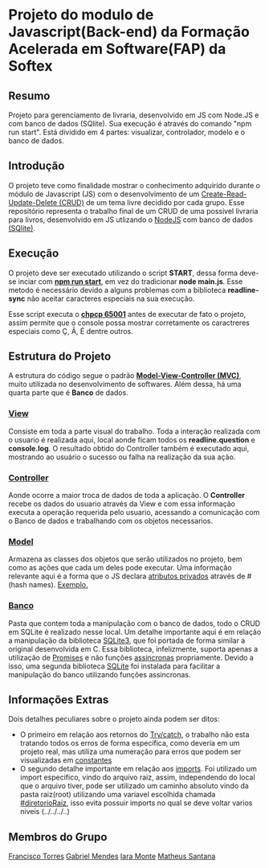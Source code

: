 # Projeto do modulo de Javascript(Back-end) da Formação Acelerada em Software(FAP) da Softex

## Resumo

Projeto para gerenciamento de livraria, desenvolvido em JS com Node.JS e com banco de dados (SQlite). Sua execução é através do comando "npm run start". Está dividido em 4 partes: visualizar, controlador, modelo e o banco de dados.

## Introdução

O projeto teve como finalidade mostrar o conhecimento adquirido durante o módulo de Javascript (JS) com o desenvolvimento de um [Create-Read-Update-Delete (CRUD)](https://developer.mozilla.org/pt-BR/docs/Glossary/CRUD) de um tema livre decidido por cada grupo. Esse repositório representa o trabalho final de um CRUD de uma possivel livraria para livros, desenvolvido em JS utlizando o [NodeJS](https://nodejs.org/en/about) com banco de dados [(SQlite)](https://www.sqlite.org/about.html).

## Execução

O projeto deve ser executado utilizando o script **START**, dessa forma deve-se inciar com [**npm run start**](https://github.com/absoll/Softex-Projeto01-CRUD/blob/main/package.json#L10), em vez do tradicionar **node main.js**. Esse metodo é necessário devido a alguns problemas com a biblioteca **readline-sync** não aceitar caracteres especiais na sua execução.

Esse script executa o [**chpcp 65001**](https://ss64.com/nt/chcp.html) antes de executar de fato o projeto, assim permite que o console possa mostrar corretamente os caractreres especiais como Ç, Ã, É dentre outros.

## Estrutura do Projeto

A estrutura do código segue o padrão [**Model-View-Controller (MVC)**](https://www.devmedia.com.br/introducao-ao-padrao-mvc/29308), muito utilizada no desenvolvimento de softwares. Além dessa, há uma quarta parte que é **Banco** de dados.

### [View](https://github.com/absoll/Softex-Projeto01-CRUD/tree/main/view)

Consiste em toda a parte visual do trabalho. Toda a interação realizada com o usuario é realizada aqui, local aonde ficam todos os **readline.question** e **console.log**. O resultado obtido do Controller também é executado aqui, mostrando ao usuário o sucesso ou falha na realização da sua ação.

### [Controller](https://github.com/absoll/Softex-Projeto01-CRUD/tree/main/controller)

Aonde ocorre a maior troca de dados de toda a aplicação. O **Controller** recebe os dados do usuario através da View e com essa informação executa a operação requerida pelo usuario, acessando a comunicação com o Banco de dados e trabalhando com os objetos necessarios.

### [Model](https://github.com/absoll/Softex-Projeto01-CRUD/tree/main/model)

Armazena as classes dos objetos que serão utilizados no projeto, bem como as ações que cada um deles pode executar. Uma informação relevante aqui é a forma que o JS declara [atributos privados](https://developer.mozilla.org/en-US/docs/Web/JavaScript/Reference/Classes/Private_class_fields) através de # (hash names). [Exemplo.](https://github.com/absoll/Softex-Projeto01-CRUD/blob/main/model/livroModel.js#L13)

### [Banco](https://github.com/absoll/Softex-Projeto01-CRUD/tree/main/banco)

Pasta que contem toda a manipulação com o banco de dados, todo o CRUD em SQLite é realizado nesse local. Um detalhe importante aqui é em relação a manipulação da biblioteca [SQLite3](https://www.npmjs.com/package/sqlite3), que foi portada de forma similar a original desenvolvida em C. Essa biblioteca, infelizmente, suporta apenas a utilização de [Promises](https://developer.mozilla.org/pt-BR/docs/Web/JavaScript/Reference/Global_Objects/Promise) e não funções [assincronas](https://developer.mozilla.org/pt-BR/docs/Web/JavaScript/Reference/Statements/async_function) propriamente. Devido a isso, uma segunda biblioteca [SQLite](https://www.npmjs.com/package/sqlite) foi instalada para facilitar a manipulação do banco utilizando funções assincronas.

## Informações Extras

Dois detalhes peculiares sobre o projeto ainda podem ser ditos:

- O primeiro em relação aos retornos do [Try/catch](https://developer.mozilla.org/en-US/docs/Web/JavaScript/Reference/Statements/try...catch), o trabalho não esta tratando todos os erros de forma especifica, como deveria em um projeto real, mas utiliza uma numeração para erros que podem ser visualizadas em [constantes](https://github.com/absoll/Softex-Projeto01-CRUD/blob/main/constantes.js)
- O segundo detalhe importante em relação aos [imports](https://developer.mozilla.org/pt-BR/docs/Web/JavaScript/Reference/Statements/import). Foi utilizado um import especifico, vindo do arquivo raiz, assim, independendo do local que o arquivo tiver, pode ser utilizado um caminho absoluto vindo da pasta raiz(root) utilizando uma variavel escolhida chamada [#diretorioRaiz](https://github.com/absoll/Softex-Projeto01-CRUD/blob/main/package.json#L15-L18), isso evita possuir imports no qual se deve voltar varios niveis (../../../..)

## Membros do Grupo

[Francisco Torres](https://github.com/absoll)
[Gabriel Mendes](https://github.com/GabrielMendes94)
[Iara Monte](https://github.com/IaraLMonte)
[Matheus Santana](https://github.com/matheusfsantana)
